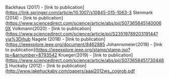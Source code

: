 Backhaus (2017) - [link to publication](https://link.springer.com/article/10.1007/s10845-015-1063-3
Stenmark (2014) - [link to publication](https://www.sciencedirect.com/science/article/abs/pii/S073658451400060X
Volkmann(2020) - [link to publication](https://www.sciencedirect.com/science/article/pii/S2351978920319144?via%3Dihub
Nagele (2018) - [link to publication](https://ieeexplore.ieee.org/document/8462885
Johannsmeier(2019) - [link to publication](https://ieeexplore.ieee.org/stamp/stamp.jsp?tp=&arnumber=8793542
Krueger(2019) - [link to publication](https://www.sciencedirect.com/science/article/abs/pii/S0736584517304465
Huckaby (2012) - [link to publication](http://www.jakehuckaby.com/papers/aaai2012ws_cogrob.pdf
